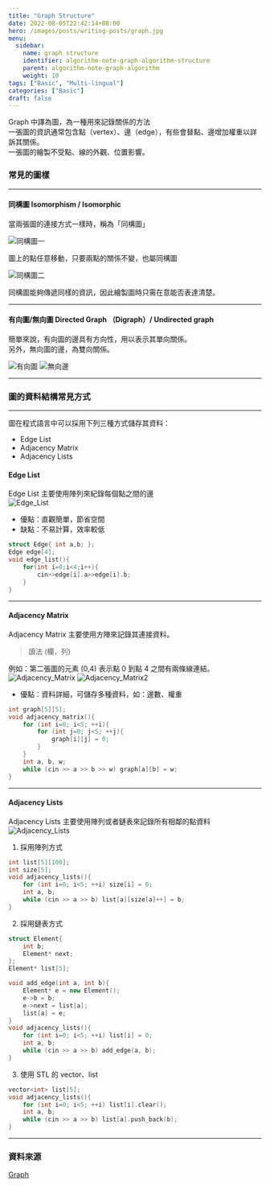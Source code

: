 ```yaml
---
title: "Graph Structure"
date: 2022-08-05T22:42:14+08:00
hero: /images/posts/writing-posts/graph.jpg
menu:
  sidebar:
    name: graph structure
    identifier: algorithm-note-graph-algorithm-structure
    parent: algorithm-note-graph-algorithm
    weight: 10
tags: ["Basic", "Multi-lingual"]
categories: ["Basic"]
draft: false
---
```


Graph 中譯為圖，為一種用來記錄關係的方法  
一張圖的資訊通常包含點（vertex）、邊（edge），有些會替點、邊增加權重以詳訴其關係。  
一張圖的繪製不受點、線的外觀、位置影響。

### 常見的圖樣
***

#### 同構圖 Isomorphism / Isomorphic  
   
當兩張圖的連接方式一樣時，稱為「同構圖」  
  
![同構圖一](https://web.ntnu.edu.tw/~algo/Graph5.png)

圖上的點任意移動，只要兩點的關係不變，也屬同構圖

![同構圖二](https://web.ntnu.edu.tw/~algo/Graph6.png)

同構圖能夠傳遞同樣的資訊，因此繪製圖時只需在意能否表達清楚。
***

#### 有向圖/無向圖 Directed Graph （Digraph）/ Undirected graph

簡單來說，有向圖的邊具有方向性，用以表示其單向關係。  
另外，無向圖的邊，為雙向關係。

![有向圖](https://web.ntnu.edu.tw/~algo/Graph7.png)
![無向邊](https://web.ntnu.edu.tw/~algo/Graph4.png)
***

### 圖的資料結構常見方式
***
圖在程式語言中可以採用下列三種方式儲存其資料：　　
- Edge List
- Adjacency Matrix
- Adjacency Lists

#### Edge List
Edge List 主要使用陣列來紀錄每個點之間的邊  
![Edge_List](https://web.ntnu.edu.tw/~algo/GraphDS1.png)  
- 優點：直觀簡單，節省空間
- 缺點：不易計算，效率較低  
```C++
struct Edge{ int a,b; };
Edge edge[4];
void edge_list(){ 
    for(int i=0;i<4;i++){
        cin>>edge[i].a>>edge[i].b;
    }
}
```
***

#### Adjacency Matrix
Adjacency Matrix 主要使用方陣來記錄其連接資料。  
> 讀法 (欄，列)  

例如：第二張圖的元素 (0,4) 表示點 0 到點 4 之間有兩條線連結。  
![Adjacency_Matrix](https://web.ntnu.edu.tw/~algo/GraphDS2.png)
![Adjacency_Matrix2](https://web.ntnu.edu.tw/~algo/GraphDS4.png)
- 優點：資料詳細，可儲存多種資料，如：邊數、權重
```C++
int graph[5][5];
void adjacency_matrix(){
    for (int i=0; i<5; ++i){
        for (int j=0; j<5; ++j){
            graph[i][j] = 0;
        }
    }
    int a, b, w;
    while (cin >> a >> b >> w) graph[a][b] = w;
}
```
***

#### Adjacency Lists
Adjacency Lists 主要使用陣列或者鏈表來記錄所有相鄰的點資料
![Adjacency_Lists](https://web.ntnu.edu.tw/~algo/GraphDS6.png)

1. 採用陣列方式
```C++
int list[5][100];
int size[5];
void adjacency_lists(){
    for (int i=0; i<5; ++i) size[i] = 0;
    int a, b;
    while (cin >> a >> b) list[a][size[a]++] = b;
}
```  
2. 採用鏈表方式
```C++
struct Element{
    int b;
    Element* next;
};
Element* list[5];

void add_edge(int a, int b){
    Element* e = new Element();
    e->b = b;
    e->next = list[a];
    list[a] = e;
}
void adjacency_lists(){
    for (int i=0; i<5; ++i) list[i] = 0;
    int a, b;
    while (cin >> a >> b) add_edge(a, b);
}
```  
3. 使用 STL 的 vector、list
```C++
vector<int> list[5];
void adjacency_lists(){
    for (int i=0; i<5; ++i) list[i].clear();
    int a, b;
    while (cin >> a >> b) list[a].push_back(b);
}
```  
***

### 資料來源
[Graph](https://web.ntnu.edu.tw/~algo/Graph.html#1)